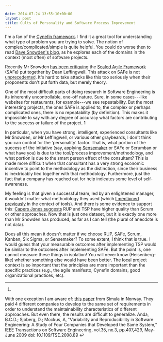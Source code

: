 ```yaml
---

date: 2014-07-24 13:55:10+00:00
layout: post
title: Cults of Personality and Software Process Improvement
---
```


I'm a fan of the [Cynefin framework](http://cognitive-edge.com/library/more/video/introduction-to-the-cynefin-framework/). I find it a great tool for understanding what type of problem you are trying to solve. The notion of complex/complicated/simple is quite helpful. You could do worse then to read [Dave Snowden's blog](http://cognitive-edge.com/blog/author/19/), as he explores each of the domains in the context (most often) of software projects.

Recently Mr Snowden [has been critiquing](http://cognitive-edge.com/blog/entry/6300/initial-thinking-on-scaling/) the [Scaled Agile Framework](http://scaledagileframework.com) (SAFe) put together by Dean Leffingwell. This attack on SAFe is not [unprecedented](http://kenschwaber.wordpress.com/2013/08/06/unsafe-at-any-speed/). It's hard to take attacks like this too seriously when their proponents don't put forth data, but merely theory.

One of the most difficult parts of doing research in Software Engineering is its inherently uncontrollable, one-off nature. Sure, in some cases---like websites for restaurants, for example---we see repeatability. But the most interesting projects, the ones SAFe is applied to, the complex or perhaps complicated ones, there is no repeatability (by definition). This makes it impossible to say with any degree of accuracy what factors are contributing to the success or failure of the project. 1

In particular, when you have strong, intelligent, experienced consultants like Mr Snowden, or Mr Leffingwell, or various other graybeards, I don't think you can control for the 'personality' factor. That is, what portion of the success of the initiative (say, applying [Sensemaker](http://www.sensemaker-suite.com/smsite/index.gsp) or SAFe or Scrumban or what have you) is due to the tool/process improvement/methodology, and what portion is due to the smart person effect of the consultant? This is made more difficult when that consultant has a very strong economic incentive to point to the methodology as the distinction, since their business is inextricably tied together with that methodology. Furthermore, just the fact that a company has reached out for help indicates some level of self-awareness.

My feeling is that given a successful team, led by an enlightened manager, it wouldn't matter what methodology they used (which [I mentioned previously](http://neilernst.net/2014/06/13/software-research-shouldnt-be-about-the-tools/) in the context of tools). And there is some evidence to support this: [Capers Jones suggests](http://www.infoq.com/articles/Jones-measuring-agile-adoption) RUP and TSP have higher quality than Scrum or other approaches. Now that is just one dataset, but it is exactly one more than Mr Snowden has produced, as far as I can tell (the plural of anecdote is not data).

Does all this mean it doesn't matter if we choose RUP, SAFe, Scrum, Kanban, Six Sigma, or Sensemaker? To some extent, I think that is true. I would guess that your measurable outcomes after implementing TSP would be similar to the outcomes after implementing SAFe. But the point is, one cannot measure these things in isolation! You will never know (Heisenberg-like) whether something else would have been better. The local project context is so important that the principles are more important than the specific practices (e.g., the agile manifesto, Cynefin domains, good organizational practices, etc).






* * *







  1. 
With one exception I am aware of: [this paper](https://www.simula.no/research/se/projects/moose/StudyData/reproducibility) from Simula in Norway. They paid 4 different companies to develop to the same set of requirements in order to understand the maintainability characteristics of different approaches. But even there, the results are difficult to generalize. Anda, B.C.D.; Sjoberg, D.; Mockus, A, "Variability and Reproducibility in Software Engineering: A Study of Four Companies that Developed the Same System," IEEE Transactions on Software Engineering, vol.35, no.3, pp.407,429, May-June 2009 doi: 10.1109/TSE.2008.89 ↩





